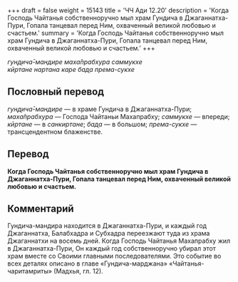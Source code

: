 +++
draft = false
weight = 15143
title = 'ЧЧ Ади 12.20'
description = 'Когда Господь Чайтанья собственноручно мыл храм Гундича в Джаганнатха-Пури, Гопала танцевал перед Ним, охваченный великой любовью и счастьем.'
summary = 'Когда Господь Чайтанья собственноручно мыл храм Гундича в Джаганнатха-Пури, Гопала танцевал перед Ним, охваченный великой любовью и счастьем.'
+++

_гун̣д̣ича̄-мандире маха̄прабхура саммукхе  
кӣртане нартана каре бад̣а према-сукхе_

## Пословный перевод

_гун̣д̣ича̄_\-_мандире_ — в храме Гундича в Джаганнатха-Пури; _маха̄прабхура_ — Господа Чайтаньи Махапрабху; _саммукхе_ — впереди; _кӣртане_ — в _санкиртане_; _бад̣а_ — в большом; _према_\-_сукхе_ — трансцендентном блаженстве.

## Перевод

**Когда Господь Чайтанья собственноручно мыл храм Гундича в Джаганнатха-Пури, Гопала танцевал перед Ним, охваченный великой любовью и счастьем.**

## Комментарий

Гундича-мандира находится в Джаганнатха-Пури, и каждый год Джаганнатха, Балабхадра и Субхадра переезжают туда из храма Джаганнатхи на восемь дней. Когда Господь Чайтанья Махапрабху жил в Джаганнатха-Пури, Он каждый год собственноручно убирал этот храм вместе со Своими главными последователями. Это событие во всех деталях описано в главе «Гундича-марджана» «Чайтанья-чаритамриты» (Мадхья, гл. 12).
